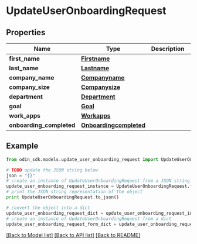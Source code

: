 # UpdateUserOnboardingRequest


## Properties

Name | Type | Description | Notes
------------ | ------------- | ------------- | -------------
**first_name** | [**Firstname**](Firstname.md) |  | [optional] 
**last_name** | [**Lastname**](Lastname.md) |  | [optional] 
**company_name** | [**Companyname**](Companyname.md) |  | [optional] 
**company_size** | [**Companysize**](Companysize.md) |  | [optional] 
**department** | [**Department**](Department.md) |  | [optional] 
**goal** | [**Goal**](Goal.md) |  | [optional] 
**work_apps** | [**Workapps**](Workapps.md) |  | [optional] 
**onboarding_completed** | [**Onboardingcompleted**](Onboardingcompleted.md) |  | [optional] 

## Example

```python
from odin_sdk.models.update_user_onboarding_request import UpdateUserOnboardingRequest

# TODO update the JSON string below
json = "{}"
# create an instance of UpdateUserOnboardingRequest from a JSON string
update_user_onboarding_request_instance = UpdateUserOnboardingRequest.from_json(json)
# print the JSON string representation of the object
print UpdateUserOnboardingRequest.to_json()

# convert the object into a dict
update_user_onboarding_request_dict = update_user_onboarding_request_instance.to_dict()
# create an instance of UpdateUserOnboardingRequest from a dict
update_user_onboarding_request_form_dict = update_user_onboarding_request.from_dict(update_user_onboarding_request_dict)
```
[[Back to Model list]](../README.md#documentation-for-models) [[Back to API list]](../README.md#documentation-for-api-endpoints) [[Back to README]](../README.md)


